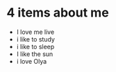 # 4 items about me

- I love me live
- i like to study
- i like to sleep
- I like the sun
- i love Olya

